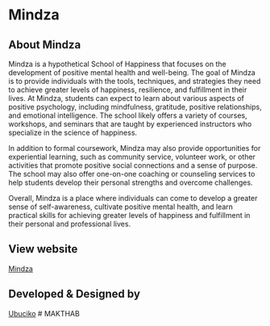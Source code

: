<!-- <p align="center"><a href="https://laravel.com" target="_blank"><img src="https://raw.githubusercontent.com/laravel/art/master/logo-lockup/5%20SVG/2%20CMYK/1%20Full%20Color/laravel-logolockup-cmyk-red.svg" width="400"></a></p>

<p align="center">
<a href="https://travis-ci.org/laravel/framework"><img src="https://travis-ci.org/laravel/framework.svg" alt="Build Status"></a>
<a href="https://packagist.org/packages/laravel/framework"><img src="https://img.shields.io/packagist/dt/laravel/framework" alt="Total Downloads"></a>
<a href="https://packagist.org/packages/laravel/framework"><img src="https://img.shields.io/packagist/v/laravel/framework" alt="Latest Stable Version"></a>
<a href="https://packagist.org/packages/laravel/framework"><img src="https://img.shields.io/packagist/l/laravel/framework" alt="License"></a>
</p> -->

# Mindza

## About Mindza

Mindza is a hypothetical School of Happiness that focuses on the development of positive mental health and well-being. The goal of Mindza is to provide individuals with the tools, techniques, and strategies they need to achieve greater levels of happiness, resilience, and fulfillment in their lives.
At Mindza, students can expect to learn about various aspects of positive psychology, including mindfulness, gratitude, positive relationships, and emotional intelligence. The school likely offers a variety of courses, workshops, and seminars that are taught by experienced instructors who specialize in the science of happiness.

In addition to formal coursework, Mindza may also provide opportunities for experiential learning, such as community service, volunteer work, or other activities that promote positive social connections and a sense of purpose. The school may also offer one-on-one coaching or counseling services to help students develop their personal strengths and overcome challenges.

Overall, Mindza is a place where individuals can come to develop a greater sense of self-awareness, cultivate positive mental health, and learn practical skills for achieving greater levels of happiness and fulfillment in their personal and professional lives.

## View website

[Mindza](#)

## Developed & Designed by

[Ubuciko](https://ubuciko.online/)
#   M A K T H A B  
 